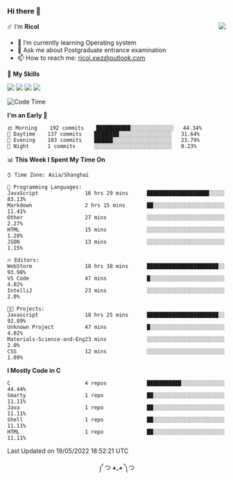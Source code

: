 ### Hi there 👋

<a href="#">
  <img align="right" src="https://github-readme-stats.vercel.app/api?username=Ricolxwz&count_private=true&show_icons=true&theme=prussian" />
</a>

☄️ I‘m **Ricol**

- 🌱 I’m currently learning Operating system
- 💬 Ask me about Postgraduate entrance examination
- 📫 How to reach me: ricol.xwz@outlook.com

🌟 **My Skills**

![](https://img.shields.io/badge/-Git-000000?style=flat-square&logo=git&logoColor=fff)
![](https://img.shields.io/badge/-C-3e74a2?style=flat-square&logo=C&logoColor=fff)
![](https://img.shields.io/badge/-Python-4fc08d?style=flat-square&logo=python&logoColor=fff)
![](https://img.shields.io/badge/-java-ffa500?style=flat-square&logo=java&logoColor=fff)

<!--START_SECTION:waka-->
![Code Time](http://img.shields.io/badge/Code%20Time-0%20secs-blue)

**I'm an Early 🐤** 

```text
🌞 Morning    192 commits    ███████████░░░░░░░░░░░░░░   44.34% 
🌆 Daytime    137 commits    ████████░░░░░░░░░░░░░░░░░   31.64% 
🌃 Evening    103 commits    ██████░░░░░░░░░░░░░░░░░░░   23.79% 
🌙 Night      1 commits      ░░░░░░░░░░░░░░░░░░░░░░░░░   0.23%

```


📊 **This Week I Spent My Time On** 

```text
⌚︎ Time Zone: Asia/Shanghai

💬 Programming Languages: 
JavaScript               16 hrs 29 mins      ████████████████████░░░░░   83.13% 
Markdown                 2 hrs 15 mins       ██░░░░░░░░░░░░░░░░░░░░░░░   11.41% 
Other                    27 mins             ░░░░░░░░░░░░░░░░░░░░░░░░░   2.27% 
HTML                     15 mins             ░░░░░░░░░░░░░░░░░░░░░░░░░   1.28% 
JSON                     13 mins             ░░░░░░░░░░░░░░░░░░░░░░░░░   1.15%

🔥 Editors: 
WebStorm                 18 hrs 38 mins      ███████████████████████░░   93.98% 
VS Code                  47 mins             █░░░░░░░░░░░░░░░░░░░░░░░░   4.02% 
IntelliJ                 23 mins             ░░░░░░░░░░░░░░░░░░░░░░░░░   2.0%

🐱‍💻 Projects: 
Javascript               18 hrs 25 mins      ███████████████████████░░   92.89% 
Unknown Project          47 mins             █░░░░░░░░░░░░░░░░░░░░░░░░   4.02% 
Materials-Science-and-Eng23 mins             ░░░░░░░░░░░░░░░░░░░░░░░░░   2.0% 
CSS                      12 mins             ░░░░░░░░░░░░░░░░░░░░░░░░░   1.09%

```

**I Mostly Code in C** 

```text
C                        4 repos             ███████████░░░░░░░░░░░░░░   44.44% 
Smarty                   1 repo              ██░░░░░░░░░░░░░░░░░░░░░░░   11.11% 
Java                     1 repo              ██░░░░░░░░░░░░░░░░░░░░░░░   11.11% 
Shell                    1 repo              ██░░░░░░░░░░░░░░░░░░░░░░░   11.11% 
HTML                     1 repo              ██░░░░░░░░░░░░░░░░░░░░░░░   11.11%

```



 Last Updated on 19/05/2022 18:52:21 UTC
<!--END_SECTION:waka-->

<div align="center">
༼ つ ◕_◕ ༽つ
</div>
